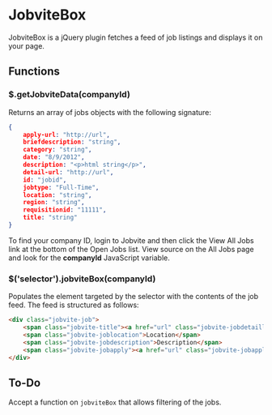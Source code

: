 # JobviteBox

JobviteBox is a jQuery plugin fetches a feed of job listings and displays it on your page.

## Functions

### $.getJobviteData(companyId)

Returns an array of jobs objects with the following signature:

```json
{
	apply-url: "http://url",
	briefdescription: "string",
	category: "string",
	date: "8/9/2012",
	description: "<p>html string</p>",
	detail-url: "http://url",
	id: "jobid",
	jobtype: "Full-Time",
	location: "string",
	region: "string",
	requisitionid: "11111",
	title: "string"
}
```

To find your company ID, login to Jobvite and then click the
View All Jobs link at the bottom of the Open Jobs list. View
source on the All Jobs page and look for the **companyId**
JavaScript variable.

### $('selector').jobviteBox(companyId)

Populates the element targeted by the selector with the
contents of the job feed. The feed is structured as follows:

```html
<div class="jobvite-job">
	<span class="jobvite-title"><a href="url" class="jobvite-jobdetaillink">Title</a></span>
	<span class="jobvite-joblocation">Location</span>
	<span class="jobvite-jobdescription">Description</span>
	<span class="jobvite-jobapply"><a href="url" class="jobvite-jobapplylink">Apply</a></span>
</div>
```

## To-Do

Accept a function on `jobviteBox` that allows filtering of the jobs.